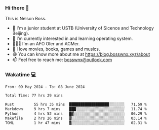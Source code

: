 ### Hi there 👋

<!--
**bosswnx/bosswnx** is a ✨ _special_ ✨ repository because its `README.md` (this file) appears on your GitHub profile.

Here are some ideas to get you started:

- 🔭 I’m currently working on ...
- 🌱 I’m currently learning ...
- 👯 I’m looking to collaborate on ...
- 🤔 I’m looking for help with ...
- 💬 Ask me about ...
- 📫 How to reach me: ...
- 😄 Pronouns: ...
- ⚡ Fun fact: ...
-->

This is Nelson Boss.

- 🏫 I'm a junior student at USTB (University of Sicence and Technology Beijing).
- 🌱 I’m currently interested in and learning operating system.
- 🧑🏻‍💻 I'm an AFO OIer and ACMer.
- 🥰 I love movies, books, games and musics.
- 😄 You can know more about me at https://blog.bosswnx.xyz/about
- 📫 Feel free to reach me: bosswnx@outlook.com

### Wakatime 💻

<!--START_SECTION:waka-->

```txt
From: 09 May 2024 - To: 08 June 2024

Total Time: 77 hrs 29 mins

Rust         55 hrs 35 mins  ██████████████████░░░░░░░   71.59 %
Markdown     9 hrs 7 mins    ███░░░░░░░░░░░░░░░░░░░░░░   11.74 %
Python       4 hrs 52 mins   █▓░░░░░░░░░░░░░░░░░░░░░░░   06.29 %
Makefile     2 hrs 26 mins   ▓░░░░░░░░░░░░░░░░░░░░░░░░   03.14 %
TOML         1 hr 47 mins    ▓░░░░░░░░░░░░░░░░░░░░░░░░   02.31 %
```

<!--END_SECTION:waka-->
